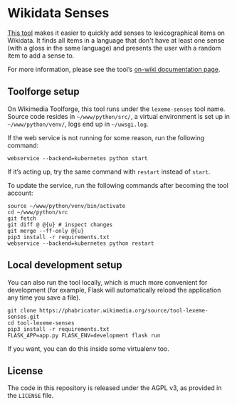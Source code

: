 # Wikidata Senses

[This tool](https://tools.wmflabs.org/lexeme-senses/) makes it easier to quickly add senses to lexicographical items on Wikidata. It finds all items in a language that don't have at least one sense (with a gloss in the same language) and presents the user with a random item to add a sense to.

For more information,
please see the tool’s [on-wiki documentation page](https://www.wikidata.org/wiki/User:Vesihiisi/Wikidata_Senses).

## Toolforge setup

On Wikimedia Toolforge, this tool runs under the `lexeme-senses` tool name.
Source code resides in `~/www/python/src/`,
a virtual environment is set up in `~/www/python/venv/`,
logs end up in `~/uwsgi.log`.

If the web service is not running for some reason, run the following command:
```
webservice --backend=kubernetes python start
```
If it’s acting up, try the same command with `restart` instead of `start`.

To update the service, run the following commands after becoming the tool account:
```
source ~/www/python/venv/bin/activate
cd ~/www/python/src
git fetch
git diff @ @{u} # inspect changes
git merge --ff-only @{u}
pip3 install -r requirements.txt
webservice --backend=kubernetes python restart
```

## Local development setup

You can also run the tool locally, which is much more convenient for development
(for example, Flask will automatically reload the application any time you save a file).

```
git clone https://phabricator.wikimedia.org/source/tool-lexeme-senses.git
cd tool-lexeme-senses
pip3 install -r requirements.txt
FLASK_APP=app.py FLASK_ENV=development flask run
```

If you want, you can do this inside some virtualenv too.

## License

The code in this repository is released under the AGPL v3, as provided in the `LICENSE` file.
